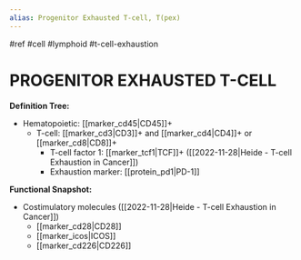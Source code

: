 ```yaml
---
alias: Progenitor Exhausted T-cell, T(pex)
---
```


#ref #cell #lymphoid #t-cell-exhaustion 

# PROGENITOR EXHAUSTED T-CELL

**Definition Tree:**
- Hematopoietic: [[marker_cd45|CD45]]+ 
	- T-cell: [[marker_cd3|CD3]]+ and [[marker_cd4|CD4]]+ or [[marker_cd8|CD8]]+
		- T-cell factor 1: [[marker_tcf1|TCF]]+ ([[2022-11-28|Heide - T-cell Exhaustion in Cancer]])
		- Exhaustion marker: [[protein_pd1|PD-1]]

**Functional Snapshot:**
- Costimulatory molecules ([[2022-11-28|Heide - T-cell Exhaustion in Cancer]])
	- [[marker_cd28|CD28]]
	- [[marker_icos|ICOS]]
	- [[marker_cd226|CD226]]